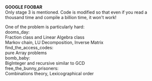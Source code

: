 **GOOGLE FOOBAR**  
Only stage 3 is mentioned. Code is modified so that even if you read a thousand time and compile a billion time, it won't work!  

One of the problem is particularly hard:  
dooms_day:  
	Fraction class and Linear Algebra class  
	Markov chain, LU Decomposition, Inverse Matrix  
find_the_access_codes:  
	pure Array problems  
bomb_baby:  
	BigInteger and recursive similar to GCD  
free_the_bunny_prisoners:  
	Combinations theory, Lexicographical order  
